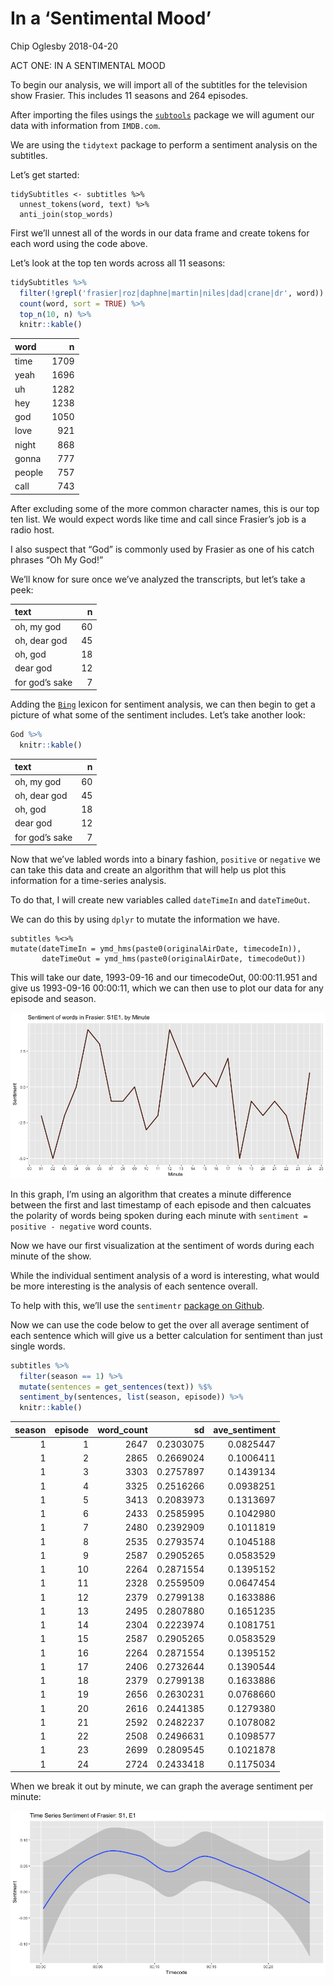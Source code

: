 In a ‘Sentimental Mood’
================
Chip Oglesby
2018-04-20

ACT ONE: IN A SENTIMENTAL MOOD

To begin our analysis, we will import all of the subtitles for the
television show Frasier. This includes 11 seasons and 264 episodes.

After importing the files usings the
[`subtools`](https://github.com/fkeck/subtools) package we will agument
our data with information from `IMDB.com`.

We are using the `tidytext` package to perform a sentiment analysis on
the subtitles.

Let’s get started:

    tidySubtitles <- subtitles %>% 
      unnest_tokens(word, text) %>% 
      anti_join(stop_words)

First we’ll unnest all of the words in our data frame and create tokens
for each word using the code above.

Let’s look at the top ten words across all 11 seasons:

``` r
tidySubtitles %>%
  filter(!grepl('frasier|roz|daphne|martin|niles|dad|crane|dr', word)) %>% 
  count(word, sort = TRUE) %>% 
  top_n(10, n) %>% 
  knitr::kable()
```

| word   |    n |
| :----- | ---: |
| time   | 1709 |
| yeah   | 1696 |
| uh     | 1282 |
| hey    | 1238 |
| god    | 1050 |
| love   |  921 |
| night  |  868 |
| gonna  |  777 |
| people |  757 |
| call   |  743 |

After excluding some of the more common character names, this is our top
ten list. We would expect words like time and call since Frasier’s job
is a radio host.

I also suspect that “God” is commonly used by Frasier as one of his
catch phrases “Oh My God\!”

We’ll know for sure once we’ve analyzed the transcripts, but let’s take
a peek:

| text           |  n |
| :------------- | -: |
| oh, my god     | 60 |
| oh, dear god   | 45 |
| oh, god        | 18 |
| dear god       | 12 |
| for god’s sake |  7 |

Adding the [`Bing`](https://www.tidytextmining.com/sentiment.html)
lexicon for sentiment analysis, we can then begin to get a picture of
what some of the sentiment includes. Let’s take another look:

``` r
God %>% 
  knitr::kable()
```

| text           |  n |
| :------------- | -: |
| oh, my god     | 60 |
| oh, dear god   | 45 |
| oh, god        | 18 |
| dear god       | 12 |
| for god’s sake |  7 |

Now that we’ve labled words into a binary fashion, `positive` or
`negative` we can take this data and create an algorithm that will help
us plot this information for a time-series analysis.

To do that, I will create new variables called `dateTimeIn` and
`dateTimeOut`.

We can do this by using `dplyr` to mutate the information we have.

    subtitles %<>%
    mutate(dateTimeIn = ymd_hms(paste0(originalAirDate, timecodeIn)),
           dateTimeOut = ymd_hms(paste0(originalAirDate, timecodeOut))

This will take our date, 1993-09-16 and our timecodeOut, 00:00:11.951
and give us 1993-09-16 00:00:11, which we can then use to plot our data
for any episode and season.

![](../images/minuteSentiment.png)

In this graph, I’m using an algorithm that creates a minute difference
between the first and last timestamp of each episode and then calcuates
the polarity of words being spoken during each minute with `sentiment =
positive - negative` word counts.

Now we have our first visualization at the sentiment of words during
each minute of the show.

While the individual sentiment analysis of a word is interesting, what
would be more interesting is the analysis of each sentence overall.

To help with this, we’ll use the `sentimentr` [package on
Github](https://github.com/trinker/sentimentr).

Now we can use the code below to get the over all average sentiment of
each sentence which will give us a better calculation for sentiment than
just single words.

``` r
subtitles %>%
  filter(season == 1) %>% 
  mutate(sentences = get_sentences(text)) %$%
  sentiment_by(sentences, list(season, episode)) %>% 
  knitr::kable()
```

| season | episode | word\_count |        sd | ave\_sentiment |
| -----: | ------: | ----------: | --------: | -------------: |
|      1 |       1 |        2647 | 0.2303075 |      0.0825447 |
|      1 |       2 |        2865 | 0.2669024 |      0.1006411 |
|      1 |       3 |        3303 | 0.2757897 |      0.1439134 |
|      1 |       4 |        3325 | 0.2516266 |      0.0938251 |
|      1 |       5 |        3413 | 0.2083973 |      0.1313697 |
|      1 |       6 |        2433 | 0.2585995 |      0.1042980 |
|      1 |       7 |        2480 | 0.2392909 |      0.1011819 |
|      1 |       8 |        2535 | 0.2793574 |      0.1045188 |
|      1 |       9 |        2587 | 0.2905265 |      0.0583529 |
|      1 |      10 |        2264 | 0.2871554 |      0.1395152 |
|      1 |      11 |        2328 | 0.2559509 |      0.0647454 |
|      1 |      12 |        2379 | 0.2799138 |      0.1633886 |
|      1 |      13 |        2495 | 0.2807880 |      0.1651235 |
|      1 |      14 |        2304 | 0.2223974 |      0.1081751 |
|      1 |      15 |        2587 | 0.2905265 |      0.0583529 |
|      1 |      16 |        2264 | 0.2871554 |      0.1395152 |
|      1 |      17 |        2406 | 0.2732644 |      0.1390544 |
|      1 |      18 |        2379 | 0.2799138 |      0.1633886 |
|      1 |      19 |        2656 | 0.2630231 |      0.0768660 |
|      1 |      20 |        2616 | 0.2441385 |      0.1279380 |
|      1 |      21 |        2592 | 0.2482237 |      0.1078082 |
|      1 |      22 |        2508 | 0.2496631 |      0.1098577 |
|      1 |      23 |        2699 | 0.2809545 |      0.1021878 |
|      1 |      24 |        2724 | 0.2433418 |      0.1175034 |

When we break it out by minute, we can graph the average sentiment per
minute:

![](../images/timeSeriesSentimentSentences.png)
